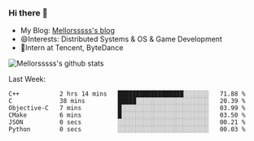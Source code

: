 ### Hi there 👋

- My Blog: [Mellorsssss's blog](https://mellorsssss.com/)
- 😄Interests: Distributed Systems & OS & Game Development
- 🤔Intern at Tencent, ByteDance


![Mellorsssss's github stats](https://github-readme-stats.vercel.app/api?username=Mellorsssss&show_icons=true&theme=radical)

<!-- ![Top Langs](https://github-readme-stats.vercel.app/api/top-langs/?username=anuraghazra&hide=javascript,html,typescript,css,glsl) -->

<!--
**Mellorsssss/Mellorsssss** is a ✨ _special_ ✨ repository because its `README.md` (this file) appears on your GitHub profile.

Here are some ideas to get you started:

- 🔭 I’m currently working on ...
- 🌱 I’m currently learning ...
- 👯 I’m looking to collaborate on ...
- 🤔 I’m looking for help with ...
- 💬 Ask me about ...
- 📫 How to reach me: ...
- 😄 Pronouns: ...
- ⚡ Fun fact: ...
-->

Last Week:
<!--START_SECTION:waka-->

```text
C++           2 hrs 14 mins   ██████████████████░░░░░░░   71.88 %
C             38 mins         █████░░░░░░░░░░░░░░░░░░░░   20.39 %
Objective-C   7 mins          █░░░░░░░░░░░░░░░░░░░░░░░░   03.99 %
CMake         6 mins          █░░░░░░░░░░░░░░░░░░░░░░░░   03.50 %
JSON          0 secs          ░░░░░░░░░░░░░░░░░░░░░░░░░   00.21 %
Python        0 secs          ░░░░░░░░░░░░░░░░░░░░░░░░░   00.03 %
```

<!--END_SECTION:waka-->
